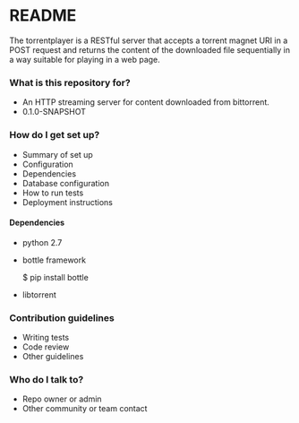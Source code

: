 # README #

The torrentplayer is a RESTful server that accepts a torrent magnet URI in a POST request and
returns the content of the downloaded file sequentially in a way suitable for playing in a web page.

### What is this repository for? ###

* An HTTP streaming server for content downloaded from bittorrent.
* 0.1.0-SNAPSHOT

### How do I get set up? ###

* Summary of set up
* Configuration
* Dependencies
* Database configuration
* How to run tests
* Deployment instructions

#### Dependencies

* python 2.7
* bottle framework

    $ pip install bottle
    
* libtorrent

### Contribution guidelines ###

* Writing tests
* Code review
* Other guidelines

### Who do I talk to? ###

* Repo owner or admin
* Other community or team contact